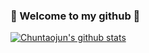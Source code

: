 ### 🌱 Welcome to my github 🌱 
[![Chuntaojun's github stats](https://github-readme-stats.vercel.app/api?username=huanggongzi)](https://xiaohuang.blog.csdn.net/)
<!--
**huanggongzi/huanggongzi** is a ✨ _special_ ✨ repository because its `README.md` (this file) appears on your GitHub profile.

Here are some ideas to get you started:

- 🔭 I’m currently working on ...
- 🌱 I’m currently learning ...
- 👯 I’m looking to collaborate on ...
- 🤔 I’m looking for help with ...
- 💬 Ask me about ...
- 📫 How to reach me: ...
- 😄 Pronouns: ...
- ⚡ Fun fact: ...
-->

